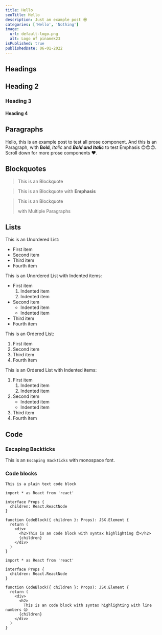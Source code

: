 ```yaml
---
title: Hello
seoTitle: Hello
description: Just an example post 😎
categories: ['Hello', 'Nothing']
image:
  url: default-logo.png
  alt: Logo of pinanek23
isPublished: true
publishedDate: 06-01-2022
---
```


## Headings

## Heading 2

### Heading 3

#### Heading 4

## Paragraphs

Hello, this is an example post to test all prose component. And this is an Paragraph, with **Bold**, _Italic_ and **_Bold and Italic_** to test Emphasis 😍😍😍. Scroll down for more prose components ❤️.

## Blockquotes

> This is an Blockquote

> This is an Blockquote with **Emphasis**

> This is an Blockquote
>
> with Multiple Paragraphs

## Lists

This is an Unordered List:

- First item
- Second item
- Third item
- Fourth item

This is an Unordered List with Indented items:

- First item
  1. Indented item
  2. Indented item
- Second item
  - Indented item
  - Indented item
- Third item
- Fourth item

This is an Ordered List:

1. First item
2. Second item
3. Third item
4. Fourth item

This is an Ordered List with Indented items:

1. First item
   1. Indented item
   2. Indented item
2. Second item
   - Indented item
   - Indented item
3. Third item
4. Fourth item

## Code

### Escaping Backticks

This is an `Escaping Backticks` with monospace font.

### Code blocks

```
This is a plain text code block
```

```tsx fileName=code-block.tsx
import * as React from 'react'

interface Props {
  children: React.ReactNode
}

function CodeBlock({ children }: Props): JSX.Element {
  return (
    <div>
      <h2>This is an code block with syntax highlighting 😍</h2>
      {children}
    </div>
  )
}
```

```tsx fileName=code-block.tsx showLineNumbers
import * as React from 'react'

interface Props {
  children: React.ReactNode
}

function CodeBlock({ children }: Props): JSX.Element {
  return (
    <div>
      <h2>
        This is an code block with syntax highlighting with line numbers 😍
      {children}
    </div>
  )
}
```
